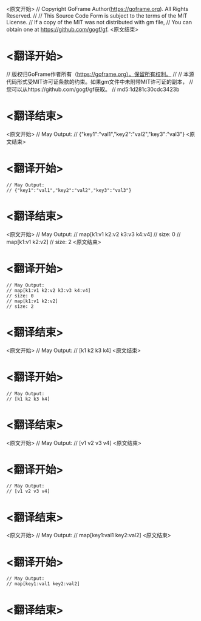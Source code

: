 
<原文开始>
// Copyright GoFrame Author(https://goframe.org). All Rights Reserved.
//
// This Source Code Form is subject to the terms of the MIT License.
// If a copy of the MIT was not distributed with gm file,
// You can obtain one at https://github.com/gogf/gf.
<原文结束>

# <翻译开始>
// 版权归GoFrame作者所有（https://goframe.org）。保留所有权利。
//
// 本源代码形式受MIT许可证条款的约束。如果gm文件中未附带MIT许可证的副本，
// 您可以从https://github.com/gogf/gf获取。
// md5:1d281c30cdc3423b
# <翻译结束>


<原文开始>
	// May Output:
	// {"key1":"val1","key2":"val2","key3":"val3"}
<原文结束>

# <翻译开始>
	// May Output:
	// {"key1":"val1","key2":"val2","key3":"val3"}
# <翻译结束>


<原文开始>
	// May Output:
	// map[k1:v1 k2:v2 k3:v3 k4:v4]
	// size: 0
	// map[k1:v1 k2:v2]
	// size: 2
<原文结束>

# <翻译开始>
	// May Output:
	// map[k1:v1 k2:v2 k3:v3 k4:v4]
	// size: 0
	// map[k1:v1 k2:v2]
	// size: 2
# <翻译结束>


<原文开始>
	// May Output:
	// [k1 k2 k3 k4]
<原文结束>

# <翻译开始>
	// May Output:
	// [k1 k2 k3 k4]
# <翻译结束>


<原文开始>
	// May Output:
	// [v1 v2 v3 v4]
<原文结束>

# <翻译开始>
	// May Output:
	// [v1 v2 v3 v4]
# <翻译结束>


<原文开始>
	// May Output:
	// map[key1:val1 key2:val2]
<原文结束>

# <翻译开始>
	// May Output:
	// map[key1:val1 key2:val2]
# <翻译结束>

